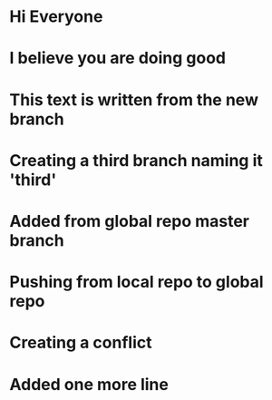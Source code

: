# Hi Everyone

# I believe you are doing good

# This text is written from the new branch

# Creating a third branch naming it 'third'

# Added from global repo master branch

# Pushing from local repo to global repo

# Creating a conflict

# Added one more line
